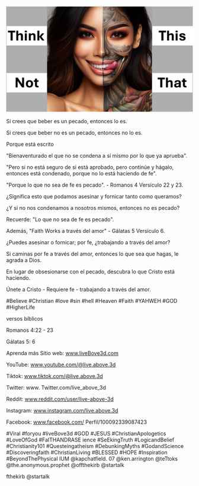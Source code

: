 ![Video cover image](../cover.jpg "cover photo")

Si crees que beber es un pecado, entonces lo es.

Si crees que beber no es un pecado, entonces no lo es.

Porque está escrito

"Bienaventurado el que no se condena a sí mismo por lo que ya aprueba".

"Pero si no está seguro de si está aprobado, pero continúe y hágalo, entonces está condenado, porque no lo está haciendo de fe".

"Porque lo que no sea de fe es pecado". - Romanos 4 Versículo 22 y 23.

¿Significa esto que podamos asesinar y fornicar tanto como queramos?

¿Y si no nos condenamos a nosotros mismos, entonces no es pecado?

Recuerde: "Lo que no sea de fe es pecado".

Además, "Faith Works a través del amor" - Gálatas 5 Versículo 6.

¿Puedes asesinar o fornicar; por fe, ¿trabajando a través del amor?

Si caminas por fe a través del amor, entonces lo que sea que hagas, le agrada a Dios.

En lugar de obsesionarse con el pecado, descubra lo que Cristo está haciendo.

Únete a Cristo - Requiere fe - trabajando a través del amor.

#Believe #Christian #love #sin #hell #Heaven #Faith #YAHWEH #GOD #HigherLife


versos bíblicos

Romanos 4:22 - 23

Gálatas 5: 6


Aprenda más   Sitio web: www.liveBove3d.com

YouTube: www.youtube.com/@live.above.3d

Tiktok: www.tiktok.com/@live.above.3d

Twitter: www. Twitter.com/live_above_3d

Reddit: www.reddit.com/user/live-above-3d

Instagram: www.instagram.com/live.above.3d

Facebook: www.facebook.com/ Perfil/100092339087423

#Viral #foryou #liveBove3d #GOD #JESUS ​​#ChristianApologetics #LoveOfGod #FaITHANDRASE ience #SeEkingTruth #LogicandBelief #Christianity101 #Questeingatheism #DebunkingMyths #GodandScience #Discoveringfaith #ChristianLiving #BLESSED #HOPE #Inspiration #BeyondThePhysical IUM @kapchatfield. 07 @ken.arrington @teTtoks @the.anonymous.prophet @offthekirb @startalk

fthekirb @startalk



